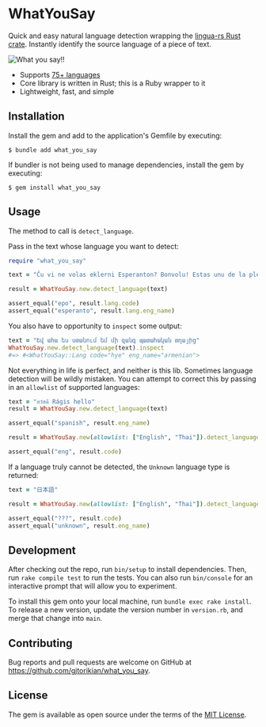 # WhatYouSay

Quick and easy natural language detection wrapping the [lingua-rs Rust crate](https://github.com/pemistahl/lingua-rs). Instantly identify the source language of a piece of text.

![What you say!!](https://user-images.githubusercontent.com/64050/224237944-ceb2570c-d544-474a-8c91-41433efdee43.png)

- Supports [75+ languages](https://github.com/pemistahl/lingua-rs/tree/main#3-which-languages-are-supported)
- Core library is written in Rust; this is a Ruby wrapper to it
- Lightweight, fast, and simple

## Installation

Install the gem and add to the application's Gemfile by executing:

    $ bundle add what_you_say

If bundler is not being used to manage dependencies, install the gem by executing:

    $ gem install what_you_say

## Usage

The method to call is `detect_language`.

Pass in the text whose language you want to detect:

```ruby
require "what_you_say"

text = "Ĉu vi ne volas eklerni Esperanton? Bonvolu! Estas unu de la plej bonaj aferoj!"

result = WhatYouSay.new.detect_language(text)

assert_equal("epo", result.lang.code)
assert_equal("esperanto", result.lang.eng_name)
```

You also have to opportunity to `inspect` some output:

```ruby
text = "Եվ ահա ես ստանում եմ մի զանգ պատահական տղայից"
WhatYouSay.new.detect_language(text).inspect
#=> #<WhatYouSay::Lang code="hye" eng_name="armenian">
```

Not everything in life is perfect, and neither is this lib. Sometimes language detection will be wildly mistaken. You
can attempt to correct this by passing in an `allowlist` of supported languages:

```ruby
text = "สวัสดี Rágis hello"
result = WhatYouSay.new.detect_language(text)

assert_equal("spanish", result.eng_name)

result = WhatYouSay.new(allowlist: ["English", "Thai"]).detect_language(text)

assert_equal("eng", result.code)
```

If a language truly cannot be detected, the `Unknown` language type is returned:

```ruby
text = "日本語"

result = WhatYouSay.new(allowlist: ["English", "Thai"]).detect_language(text)

assert_equal("???", result.code)
assert_equal("unknown", result.eng_name)
```

## Development

After checking out the repo, run `bin/setup` to install dependencies. Then, run `rake compile test` to run the tests. You can also run `bin/console` for an interactive prompt that will allow you to experiment.

To install this gem onto your local machine, run `bundle exec rake install`. To release a new version, update the version number in `version.rb`, and merge that change into `main`.

## Contributing

Bug reports and pull requests are welcome on GitHub at https://github.com/gjtorikian/what_you_say.

## License

The gem is available as open source under the terms of the [MIT License](https://opensource.org/licenses/MIT).
